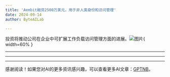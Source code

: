 ```yaml
---
title: 'Aembit融资2500万美元，用于非人类身份和访问管理'
date: 2024-09-14
author: ByteAILab

---
```


投资将推动公司在企业中可扩展工作负载访问管理方面的进展。![图片](https://ai-techpark.com/wp-content/uploads/2024/09/Aembi-960x540.jpg){ width=60% }

---

---
---
感谢阅读！如果您对AI的更多资讯感兴趣，可以查看更多AI文章：[GPTNB](https://gptnb.com)。